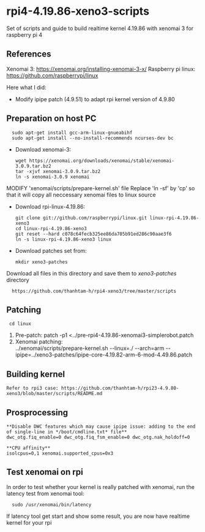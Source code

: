 # rpi4-4.19.86-xeno3-scripts
Set of scripts and guide to build realtime kernel 4.19.86 with xenomai 3 for raspberry pi 4

References
------------
Xenomai 3: https://xenomai.org/installing-xenomai-3-x/
Raspberry pi linux: https://github.com/raspberrypi/linux

Here what I did:
- Modify ipipe patch (4.9.51) to adapt rpi kernel version of 4.9.80

Preparation on host PC
------------
      sudo apt-get install gcc-arm-linux-gnueabihf
      sudo apt-get install --no-install-recommends ncurses-dev bc

* Download xenomai-3:

      wget https://xenomai.org/downloads/xenomai/stable/xenomai-3.0.9.tar.bz2
      tar -xjvf xenomai-3.0.9.tar.bz2
      ln -s xenomai-3.0.9 xenomai
MODIFY 'xenomai/scripts/prepare-kernel.sh' file
Replace 'ln -sf' by 'cp'  so that it will copy all neccessary xenomai files to linux source

* Download rpi-linux-4.19.86:

	  git clone git://github.com/raspberrypi/linux.git linux-rpi-4.19.86-xeno3
	  cd linux-rpi-4.19.86-xeno3
	  git reset --hard c078c64fecb325ee86da705b91ed286c90aae3f6
	  ln -s linux-rpi-4.19.86-xeno3 linux
    
* Download patches set from:

	  mkdir xeno3-patches
Download all files in this directory and save them to *xeno3-patches* directory

	  https://github.com/thanhtam-h/rpi4-xeno3/tree/master/scripts	  
	
Patching
------------
	 cd linux
    
1. Pre-patch:
		patch -p1 <../pre-rpi4-4.19.86-xenomai3-simplerobot.patch
2. Xenomai patching:	
	  	../xenomai/scripts/prepare-kernel.sh --linux=./  --arch=arm  --ipipe=../xeno3-patches/ipipe-core-4.19.82-arm-6-mod-4.49.86.patch
      

Building kernel
------------
	  
	Refer to rpi3 case: https://github.com/thanhtam-h/rpi23-4.9.80-xeno3/blob/master/scripts/README.md
           
      
Prosprocessing
------------  
	**Disable DWC features which may cause ipipe issue: adding to the end of single-line in */boot/cmdline.txt* file**
	dwc_otg.fiq_enable=0 dwc_otg.fiq_fsm_enable=0 dwc_otg.nak_holdoff=0
	
	**CPU affinity**
	isolcpus=0,1 xenomai.supported_cpus=0x3
	
Test xenomai on rpi
------------      
In order to test whether your kernel is really patched with xenomai, run the latency test from xenomai tool:

      sudo /usr/xenomai/bin/latency
If latency tool get start and show some result, you are now have realtime kernel for your rpi

      

